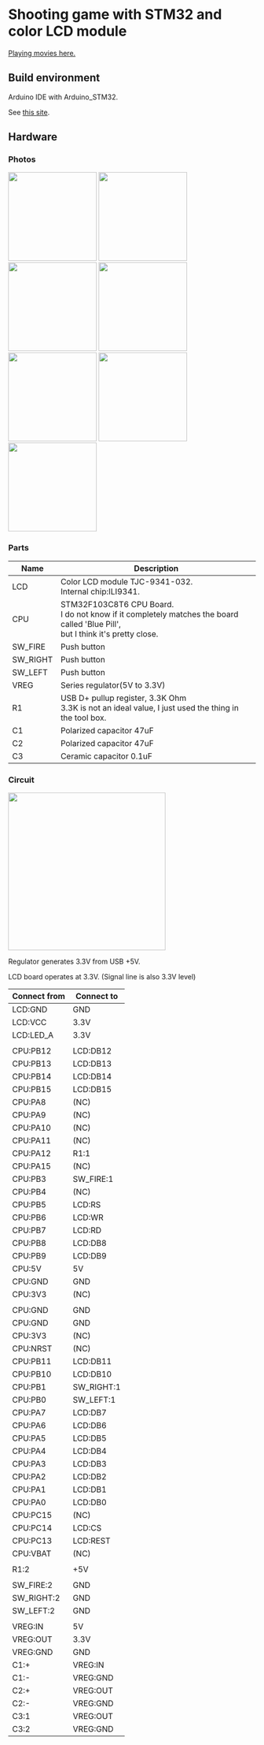 # Shooting game with STM32 and color LCD module

[Playing movies here.](https://youtube.com/watch?v=3D_K6kPLnKg")

## Build environment

Arduino IDE with Arduino_STM32.

See [this site](http://wiki.stm32duino.com/index.php?title=Main_Page).

## Hardware

### Photos

<p>
<img src="https://i.imgur.com/n6X9Nu8.jpg" height="180">
<img src="https://i.imgur.com/n6X9Nu8.jpg" height="180">
<img src="https://i.imgur.com/I1A6tYi.jpg" height="180">
<img src="https://i.imgur.com/Fph37qQ.jpg" height="180">
<img src="https://i.imgur.com/7RsKZad.jpg" height="180">
<img src="https://i.imgur.com/QC5zzEq.jpg" height="180">
<img src="https://i.imgur.com/uCqHb04.jpg" height="180">
</p>

### Parts

|Name|Description|
|----|------|
|LCD|Color LCD module TJC-9341-032. <br> Internal chip:ILI9341.|
|CPU|STM32F103C8T6 CPU Board. <br> I do not know if it completely matches the board called 'Blue Pill', <br> but I think it's pretty close.|
|SW_FIRE|Push button|
|SW_RIGHT|Push button|
|SW_LEFT|Push button|
|VREG|Series regulator(5V to 3.3V)|
|R1|USB D+ pullup register, 3.3K Ohm <br> 3.3K is not an ideal value, I just used the thing in the tool box.|
|C1|Polarized capacitor 47uF|
|C2|Polarized capacitor 47uF|
|C3|Ceramic capacitor 0.1uF|

### Circuit

<p>
<img src="https://i.imgur.com/GVmAYB8.png" height="320">
</p>

Regulator generates 3.3V from USB +5V.

LCD board operates at 3.3V. (Signal line is also 3.3V level)

|Connect from|Connect to|
|----------|--------|
|LCD:GND|GND|
|LCD:VCC|3.3V|
|LCD:LED_A|3.3V|
|||
|CPU:PB12|LCD:DB12|
|CPU:PB13|LCD:DB13|
|CPU:PB14|LCD:DB14|
|CPU:PB15|LCD:DB15|
|CPU:PA8|(NC)|
|CPU:PA9|(NC)|
|CPU:PA10|(NC)|
|CPU:PA11|(NC)|
|CPU:PA12|R1:1|
|CPU:PA15|(NC)|
|CPU:PB3|SW_FIRE:1|
|CPU:PB4|(NC)|
|CPU:PB5|LCD:RS|
|CPU:PB6|LCD:WR|
|CPU:PB7|LCD:RD|
|CPU:PB8|LCD:DB8|
|CPU:PB9|LCD:DB9|
|CPU:5V|5V|
|CPU:GND|GND|
|CPU:3V3|(NC)|
|||
|CPU:GND|GND|
|CPU:GND|GND|
|CPU:3V3|(NC)|
|CPU:NRST|(NC)|
|CPU:PB11|LCD:DB11|
|CPU:PB10|LCD:DB10|
|CPU:PB1|SW_RIGHT:1|
|CPU:PB0|SW_LEFT:1|
|CPU:PA7|LCD:DB7|
|CPU:PA6|LCD:DB6|
|CPU:PA5|LCD:DB5|
|CPU:PA4|LCD:DB4|
|CPU:PA3|LCD:DB3|
|CPU:PA2|LCD:DB2|
|CPU:PA1|LCD:DB1|
|CPU:PA0|LCD:DB0|
|CPU:PC15|(NC)|
|CPU:PC14|LCD:CS|
|CPU:PC13|LCD:REST|
|CPU:VBAT|(NC)|
|||
|R1:2|+5V|
|||
|SW_FIRE:2|GND|
|SW_RIGHT:2|GND|
|SW_LEFT:2|GND|
|||
|VREG:IN|5V|
|VREG:OUT|3.3V|
|VREG:GND|GND|
|C1:+|VREG:IN|
|C1:-|VREG:GND|
|C2:+|VREG:OUT|
|C2:-|VREG:GND|
|C3:1|VREG:OUT|
|C3:2|VREG:GND|
